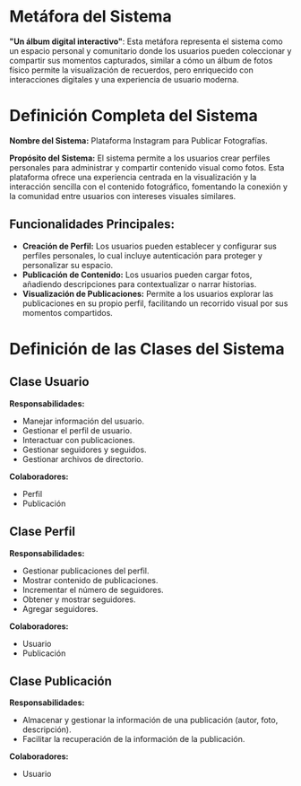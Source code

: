 # Metáfora del Sistema

**"Un álbum digital interactivo"**: Esta metáfora representa el sistema como un espacio personal y comunitario donde los usuarios pueden coleccionar y compartir sus momentos capturados, similar a cómo un álbum de fotos físico permite la visualización de recuerdos, pero enriquecido con interacciones digitales y una experiencia de usuario moderna.

# Definición Completa del Sistema

**Nombre del Sistema:** Plataforma Instagram para Publicar Fotografías.

**Propósito del Sistema:**
El sistema permite a los usuarios crear perfiles personales para administrar y compartir contenido visual como fotos. Esta plataforma ofrece una experiencia centrada en la visualización y la interacción sencilla con el contenido fotográfico, fomentando la conexión y la comunidad entre usuarios con intereses visuales similares.

## Funcionalidades Principales:

- **Creación de Perfil:** Los usuarios pueden establecer y configurar sus perfiles personales, lo cual incluye autenticación para proteger y personalizar su espacio.
- **Publicación de Contenido:** Los usuarios pueden cargar  fotos, añadiendo descripciones para contextualizar o narrar historias.
- **Visualización de Publicaciones:** Permite a los usuarios explorar las publicaciones en su propio perfil, facilitando un recorrido visual por sus momentos compartidos.

# Definición de las Clases del Sistema

## Clase Usuario

**Responsabilidades:**
- Manejar información del usuario.
- Gestionar el perfil de usuario.
- Interactuar con publicaciones.
- Gestionar seguidores y seguidos.
- Gestionar archivos de directorio.

**Colaboradores:**
- Perfil
- Publicación

## Clase Perfil

**Responsabilidades:**
- Gestionar publicaciones del perfil.
- Mostrar contenido de publicaciones.
- Incrementar el número de seguidores.
- Obtener y mostrar seguidores.
- Agregar seguidores.

**Colaboradores:**
- Usuario
- Publicación

## Clase Publicación

**Responsabilidades:**
- Almacenar y gestionar la información de una publicación (autor, foto, descripción).
- Facilitar la recuperación de la información de la publicación.

**Colaboradores:**
- Usuario
